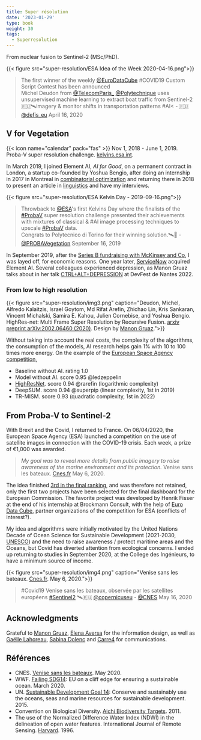 ```yaml
---
title: Super résolution
date: '2023-01-29'
type: book
weight: 30
tags:
  - Superresolution
---
```


From nuclear fusion to Sentinel-2 (MSc/PhD).

<!--more-->

{{< figure src="super-resolution/ESA Idea of the Week 2020-04-16.png">}}

<blockquote> The first winner of the weekly <a href="https://twitter.com/EuroDataCube?ref_src=twsrc%5Etfw">@EuroDataCube</a> #COVID19 Custom Script Contest has been announced<br>Michel Deudon from <a href="https://twitter.com/telecomparis">@TelecomParis_</a> <a href="https://twitter.com/Polytechnique?ref_src=twsrc%5Etfw">@Polytechnique</a> uses unsupervised machine learning to extract boat traffic from Sentinel-2 🇪🇺🛰imagery &amp; monitor shifts in transportation patterns #AI< - 🇪🇺 <a href="https://twitter.com/defis_eu/status/1250769302577389568">@defis_eu</a> April 16, 2020
</blockquote>

## V for Vegetation

{{< icon name="calendar" pack="fas" >}} Nov 1, 2018 - June 1, 2019. Proba-V super resolution challenge. [kelvins.esa.int](https://kelvins.esa.int/proba-v-super-resolution/problem/).

In March 2019, I joined Element AI, <i>AI for Good</i>, on a permanent contract in London, a startup co-founded by Yoshua Bengio, after doing an internship in 2017 in Montreal in [combinatorial optimization]( https://hanalog.ca/wp-content/uploads/2018/11/cpaior-learning-heuristics-6.pdf) and returning there in 2018 to present an article in [linguistics](https://proceedings.neurips.cc/paper_files/paper/2018/file/97e8527feaf77a97fc38f34216141515-Paper.pdf) and have my interviews.

{{< figure src="super-resolution/ESA Kelvin Day - 2019-09-16.png">}}

<blockquote>Throwback to <a href="https://twitter.com/esa?ref_src=twsrc%5Etfw">@ESA</a>&#39;s first Kelvins Day where the finalists of the <a href="https://twitter.com/hashtag/ProbaV?src=hash&amp;ref_src=twsrc%5Etfw">#ProbaV</a> super resolution challenge presented their achievements with mixtures of classical &amp; #AI image processing techniques to upscale <a href="https://twitter.com/hashtag/ProbaV?src=hash&amp;ref_src=twsrc%5Etfw">#ProbaV</a> data.<br>Congrats to Polytecnico di Torino for their winning solution.🛰️👏 - <a href="https://twitter.com/PROBAVegetation/status/1173540928600117248">@PROBAVegetation</a> September 16, 2019
</blockquote>

In September 2019, after the [Series B fundraising with McKinsey and Co](https://www.cdpq.com/fr/actualites/communiques/element-ai-recueille-200m-ca-1514m-us-de-serie-b-pour-transformer-les), I was layed off, for economic reasons. One year later, [ServiceNow](https://techcrunch.com/2020/11/30/servicenow-is-acquiring-element-ai-the-canadian-startup-building-ai-services-for-enterprises/) acquired Element AI. Several colleagues experienced depression, as Manon Gruaz talks about in her talk [CTRL+ALT+DEPRESSION](https://www.youtube.com/watch?v=MN3D0uLEERU&ab_channel=GDGFrance) at DevFest de Nantes 2022.

### From low to high resolution

{{< figure src="super-resolution/img3.png" caption="Deudon, Michel, Alfredo Kalaitzis, Israel Goytom, Md Rifat Arefin, Zhichao Lin, Kris Sankaran, Vincent Michalski, Samira E. Kahou, Julien Cornebise, and Yoshua Bengio. HighRes-net: Multi Frame Super Resolution by Recursive Fusion. [arxiv preprint arXiv:2002.06460 (2020)](https://arxiv.org/abs/2002.06460). Design by [Manon Gruaz](https://manongruaz.com/).">}}

Without taking into account the real costs, the complexity of the algorithms, the consumption of the models, AI research helps gain 1% with 10 to 100 times more energy. On the example of the [European Space Agency competition](https://kelvins.esa.int/proba-v-super-resolution/leaderboard/results),
- Baseline without AI. rating 1.0
- Model without AI. score 0.95 @ledzeppelin
- [HighResNet](https://arxiv.org/abs/2002.06460). score 0.94 @rarefin (logarithmic complexity)
- DeepSUM. score 0.94 @superpip (linear complexity, 1st in 2019)
- TR-MISM. score 0.93 (quadratic complexity, 1st in 2022)

## From Proba-V to Sentinel-2

With Brexit and the Covid, I returned to France. On 06/04/2020, the European Space Agency (ESA) launched a competition on the use of satellite images in connection with the COVID-19 crisis. Each week, a prize of €1,000 was awarded.

> <i>My goal was to reveal more details from public imagery to raise awareness of the marine environment and its protection.</i> Venise sans les bateaux. [Cnes.fr](https://spacegate.cnes.fr/fr/covid-19-venise-sans-les-bateaux) May 6, 2020.

The idea finished [3rd in the final ranking](https://medium.com/sentinel-hub/race-upscaling-competition-results-8a339bb8c942), and was therefore not retained, only the first two projects have been selected for the final dashboard for the European Commission. The favorite project was developed by Henrik Fisser at the end of his internship at Brockmann Consult, with the help of [Euro Data Cube](https://github.com/hfisser/Truck_Detection_Sentinel2_COVID19/commit/48bc8ab4cc431d8a044093cbd8c0385aff5511be), partner organizations of the competition for ESA (conflicts of interest?).

My idea and algorithms were initially motivated by the United Nations Decade of Ocean Science for Sustainable Development (2021-2030, [UNESCO](https://fr.unesco.org/ocean-decade)) and the need to raise awareness / protect maritime areas and the Oceans, but Covid has diverted attention from ecological concerns. I ended up returning to studies in September 2020, at the College des Ingénieurs, to have a minimum source of income.

{{< figure src="super-resolution/img4.png" caption="Venise sans les bateaux. [Cnes.fr](https://spacegate.cnes.fr/fr/covid-19-venise-sans-les-bateaux). May 6, 2020.">}}

<blockquote>#Covid19 Venise sans les bateaux, observée par les satellites européens <a href="https://twitter.com/hashtag/Sentinel2?src=hash&amp;ref_src=twsrc%5Etfw">#Sentinel2</a> 🛰️🇪🇺 <a href="https://twitter.com/CopernicusEU?ref_src=twsrc%5Etfw">@copernicuseu</a> - <a href="https://twitter.com/CNES/status/1261594992839208960">@CNES</a> May 16, 2020
</blockquote>

## Acknowledgments
Grateful to [Manon Gruaz](https://manongruaz.com/), [Elena Aversa](https://densitydesign.org/person/elena-aversa/) for the information design, as well as [Gaëlle Lahoreau](https://www.centre-valdeloire.fr/comprendre/lassemblee-regionale/annuaire-des-elus/lahoreau-gaelle), [Sabina Dolenc](https://medium.com/sentinel-hub/race-upscaling-competition-results-8a339bb8c942) and [Carre4](https://medium.com/carre4/monitoring-boat-traffic-with-public-satellites-be1c48d87802) for communications.

## Références
- CNES. [Venise sans les bateaux](https://spacegate.cnes.fr/fr/covid-19-venise-sans-les-bateaux). May 2020.
- WWF. [Failing SDG14](https://www.wwf.eu/?uNewsID=360550): EU on a cliff edge for ensuring a sustainable ocean. March 2020.
- UN. [Sustainable Development Goal 14](https://sdgs.un.org/fr/goals/goal14): Conserve and sustainably use the oceans, seas and marine resources for sustainable development. 2015.
- Convention on Biological Diversity. [Aichi Biodiversity Targets](https://www.cbd.int/sp/targets/). 2011.
- The use of the Normalized Difference Water Index (NDWI) in the delineation of open water features. International Journal of Remote Sensing. [Harvard](https://ui.adsabs.harvard.edu/abs/1996IJRS...17.1425M/abstract). 1996.